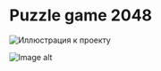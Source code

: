 # Puzzle game 2048
![Иллюстрация к проекту](https://github.com/jon/coolproject/raw/master/image/Game.jpg)

![Image alt](https://github.com/{Iskan9}/{Game}/raw/{master}/{}/Game.jpg)

